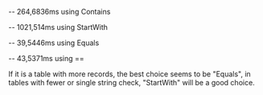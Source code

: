 -- 264,6836ms using Contains

-- 1021,514ms using StartWith

-- 39,5446ms using Equals

-- 43,5371ms using == 

If it is a table with more records, the best choice seems to be "Equals", in tables with fewer or single string check, "StartWith" will be a good choice.
